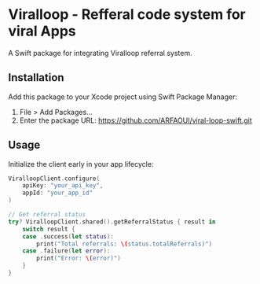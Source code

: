 # Viralloop - Refferal code system for viral Apps

A Swift package for integrating Viralloop referral system.

## Installation

Add this package to your Xcode project using Swift Package Manager:

1. File > Add Packages...
2. Enter the package URL: https://github.com/ARFAOUI/viral-loop-swift.git

## Usage

Initialize the client early in your app lifecycle:

```swift
ViralloopClient.configure(
    apiKey: "your_api_key",
    appId: "your_app_id"
)

// Get referral status
try? ViralloopClient.shared().getReferralStatus { result in
    switch result {
    case .success(let status):
        print("Total referrals: \(status.totalReferrals)")
    case .failure(let error):
        print("Error: \(error)")
    }
}
